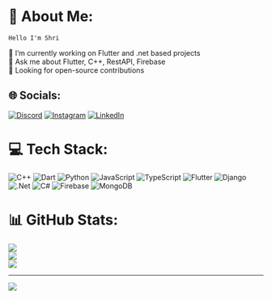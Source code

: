 # 💫 About Me:
    Hello I'm Shri 
🔭 I’m currently working on Flutter and .net based projects <br>💬 Ask me about Flutter, C++, RestAPI, Firebase<br>👀 Looking for open-source contributions


## 🌐 Socials:
[![Discord](https://img.shields.io/badge/Discord-%237289DA.svg?logo=discord&logoColor=white)](https://discord.gg/https://discord.gg/jQFsKY58) [![Instagram](https://img.shields.io/badge/Instagram-%23E4405F.svg?logo=Instagram&logoColor=white)](https://instagram.com/https://www.instagram.com/shriiiii.10/) [![LinkedIn](https://img.shields.io/badge/LinkedIn-%230077B5.svg?logo=linkedin&logoColor=white)](https://linkedin.com/in/www.linkedin.com/in/shridhar-ghadi ) 

# 💻 Tech Stack:
![C++](https://img.shields.io/badge/c++-%2300599C.svg?style=plastic&logo=c%2B%2B&logoColor=white) ![Dart](https://img.shields.io/badge/dart-%230175C2.svg?style=plastic&logo=dart&logoColor=white) ![Python](https://img.shields.io/badge/python-3670A0?style=plastic&logo=python&logoColor=ffdd54) ![JavaScript](https://img.shields.io/badge/javascript-%23323330.svg?style=plastic&logo=javascript&logoColor=%23F7DF1E) ![TypeScript](https://img.shields.io/badge/typescript-%23007ACC.svg?style=plastic&logo=typescript&logoColor=white) ![Flutter](https://img.shields.io/badge/Flutter-%2302569B.svg?style=plastic&logo=Flutter&logoColor=white) ![Django](https://img.shields.io/badge/django-%23092E20.svg?style=plastic&logo=django&logoColor=white) ![.Net](https://img.shields.io/badge/.NET-5C2D91?style=plastic&logo=.net&logoColor=white) ![C#](https://img.shields.io/badge/c%23-%23239120.svg?style=plastic&logo=csharp&logoColor=white) ![Firebase](https://img.shields.io/badge/Firebase-039BE5?style=plastic&logo=Firebase&logoColor=white) ![MongoDB](https://img.shields.io/badge/MongoDB-%234ea94b.svg?style=plastic&logo=mongodb&logoColor=white)
# 📊 GitHub Stats:
![](https://github-readme-stats.vercel.app/api?username=shriiix&theme=blueberry&hide_border=true&include_all_commits=false&count_private=false)<br/>
![](https://github-readme-streak-stats.herokuapp.com/?user=shriiix&theme=blueberry&hide_border=true)<br/>
![](https://github-readme-stats.vercel.app/api/top-langs/?username=shriiix&theme=blueberry&hide_border=true&include_all_commits=false&count_private=false&layout=compact)

---
[![](https://visitcount.itsvg.in/api?id=shriiix&icon=0&color=1)](https://visitcount.itsvg.in)

<!-- Proudly created with GPRM ( https://gprm.itsvg.in ) -->

